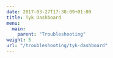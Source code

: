 ```yaml
---
date: 2017-03-27T17:38:09+01:00
title: Tyk Dashboard
menu:
  main:
    parent: "Troubleshooting"
weight: 5
url: "/troubleshooting/tyk-dashboard"
---
```


